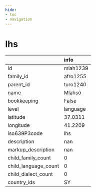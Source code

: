 ```yaml
---
hide:
- toc
- navigation
---
```

# lhs
|                      | info     |
|:---------------------|:---------|
| id                   | mlah1239 |
| family_id            | afro1255 |
| parent_id            | turo1240 |
| name                 | Mlahsô   |
| bookkeeping          | False    |
| level                | language |
| latitude             | 37.0311  |
| longitude            | 41.2209  |
| iso639P3code         | lhs      |
| description          | nan      |
| markup_description   | nan      |
| child_family_count   | 0        |
| child_language_count | 0        |
| child_dialect_count  | 0        |
| country_ids          | SY       |